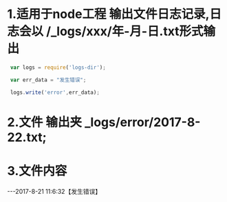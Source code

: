 1.适用于node工程 输出文件日志记录,日志会以 /_logs/xxx/年-月-日.txt形式输出  
==== 
```js
 var logs = require('logs-dir');

 var err_data = "发生错误";

 logs.write('error',err_data);  

```
2.文件 输出夹 _logs/error/2017-8-22.txt; 
====  
3.文件内容
==== 
 ---2017-8-21 11:6:32【发生错误】
